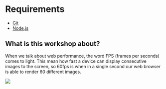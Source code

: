 # Requirements

- [Git](https://git-scm.com)
- [Node.js](https://nodejs.org/es/)

## What is this workshop about?

When we talk about web performance, the word FPS (frames per seconds) comes to light.
This mean how fast a device can display consecutive images to the screen, so 60fps is when in a single second our web browser is able to render 60 different images.

![](./assets/img/fps.png)

